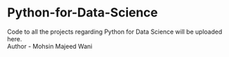 # Python-for-Data-Science
Code to all the projects regarding Python for Data Science will be uploaded here.
<br>
Author - Mohsin Majeed Wani
